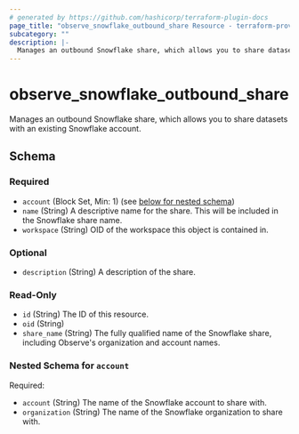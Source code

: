 ```yaml
---
# generated by https://github.com/hashicorp/terraform-plugin-docs
page_title: "observe_snowflake_outbound_share Resource - terraform-provider-observe"
subcategory: ""
description: |-
  Manages an outbound Snowflake share, which allows you to share datasets with an existing Snowflake account.
---
```

# observe_snowflake_outbound_share

Manages an outbound Snowflake share, which allows you to share datasets with an existing Snowflake account.

<!-- schema generated by tfplugindocs -->
## Schema

### Required

- `account` (Block Set, Min: 1) (see [below for nested schema](#nestedblock--account))
- `name` (String) A descriptive name for the share. This will be included in the Snowflake share name.
- `workspace` (String) OID of the workspace this object is contained in.

### Optional

- `description` (String) A description of the share.

### Read-Only

- `id` (String) The ID of this resource.
- `oid` (String)
- `share_name` (String) The fully qualified name of the Snowflake share, including Observe's organization and account names.

<a id="nestedblock--account"></a>
### Nested Schema for `account`

Required:

- `account` (String) The name of the Snowflake account to share with.
- `organization` (String) The name of the Snowflake organization to share with.


